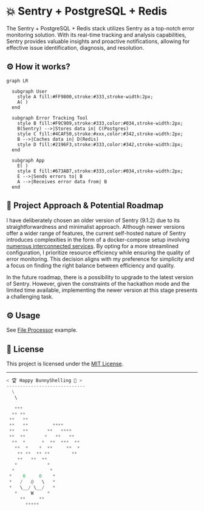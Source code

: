 # 💥 Sentry + PostgreSQL + Redis

The Sentry + PostgreSQL + Redis stack utilizes Sentry as a top-notch error monitoring solution. With its real-time tracking and analysis capabilities, Sentry provides valuable insights and proactive notifications, allowing for effective issue identification, diagnosis, and resolution.

## ⚙️  How it works?

```mermaid
graph LR

  subgraph User
    style A fill:#FF9800,stroke:#333,stroke-width:2px;
    A( )
  end

  subgraph Error Tracking Tool
    style B fill:#F9C909,stroke:#333,color:#034,stroke-width:2px;
    B(Sentry) -->|Stores data in| C(Postgres)
    style C fill:#4CAF50,stroke:#xxx,color:#342,stroke-width:2px;
    B -->|Caches data in| D(Redis)
    style D fill:#2196F3,stroke:#333,color:#342,stroke-width:2px;
  end

  subgraph App
    E( )
    style E fill:#673AB7,stroke:#333,color:#034,stroke-width:2px;
    E -->|Sends errors to| B
    A -->|Receives error data from| B
  end
```

## 🚀 Project Approach & Potential Roadmap
I have deliberately chosen an older version of Sentry (9.1.2) due to its straightforwardness and minimalist approach. Although newer versions offer a wider range of features, the current self-hosted nature of Sentry introduces complexities in the form of a docker-compose setup involving [numerous interconnected services](https://github.com/getsentry/self-hosted/blob/master/docker-compose.yml). By opting for a more streamlined configuration, I prioritize resource efficiency while ensuring the quality of error monitoring. This decision aligns with my preference for simplicity and a focus on finding the right balance between efficiency and quality.

In the future roadmap, there is a possibility to upgrade to the latest version of Sentry. However, given the constraints of the hackathon mode and the limited time available, implementing the newer version at this stage presents a challenging task.

## ⚙️  Usage
See [File Processor](../../../examples/file_processor/) example.

## 📄 License
This project is licensed under the [MIT License](../../../LICENSE).

---

```python
< 🏆 Happy BunnyShelling 🚀 >
-----------------------------
  \
   \   

   ***       
  ** **
 **   **
 **   **         **** 
 **   **       **   ****
 **  **       *   **   **
  **  *      *  **  ***  **
   **  *    *  **     **  *
    ** **  ** **        **
    **   **  **
   *           *
  *             *
 *    0     0    *
 *   /   @   \   *
 *   \__/ \__/   *
   *     W     *
     **     **   
       *****
```

